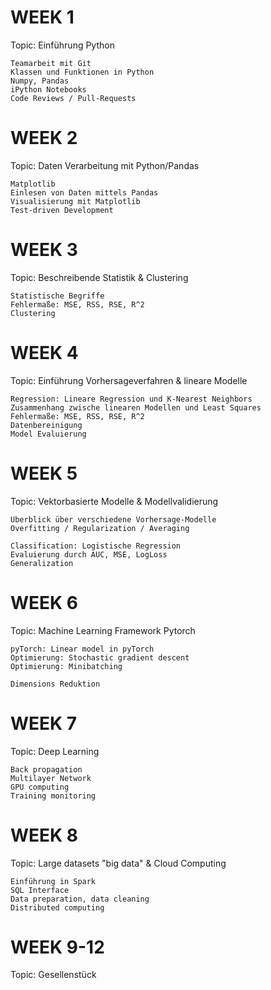 # WEEK 1
Topic: Einführung Python

    Teamarbeit mit Git
    Klassen und Funktionen in Python
    Numpy, Pandas 
    iPython Notebooks
    Code Reviews / Pull-Requests

# WEEK 2
Topic: Daten Verarbeitung mit Python/Pandas

    Matplotlib
    Einlesen von Daten mittels Pandas
    Visualisierung mit Matplotlib
    Test-driven Development
        
# WEEK 3
Topic: Beschreibende Statistik & Clustering

    Statistische Begriffe 
    Fehlermaße: MSE, RSS, RSE, R^2
    Clustering

# WEEK 4
Topic: Einführung Vorhersageverfahren & lineare Modelle
    
    Regression: Lineare Regression und K-Nearest Neighbors
    Zusammenhang zwische linearen Modellen und Least Squares
    Fehlermaße: MSE, RSS, RSE, R^2
    Datenbereinigung
    Model Evaluierung

# WEEK 5
Topic: Vektorbasierte Modelle & Modellvalidierung
    
    Überblick über verschiedene Vorhersage-Modelle
    Overfitting / Regularization / Averaging
    
    Classification: Logistische Regression
    Evaluierung durch AUC, MSE, LogLoss
    Generalization

# WEEK 6
Topic: Machine Learning Framework Pytorch

    pyTorch: Linear model in pyTorch
    Optimierung: Stochastic gradient descent
    Optimierung: Minibatching
    
    Dimensions Reduktion


# WEEK 7

Topic: Deep Learning

    Back propagation
    Multilayer Network
    GPU computing
    Training monitoring


# WEEK 8

Topic: Large datasets "big data" & Cloud Computing

    Einführung in Spark
    SQL Interface
    Data preparation, data cleaning
    Distributed computing

# WEEK 9-12

Topic: Gesellenstück

